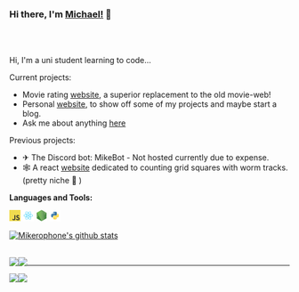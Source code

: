 ### Hi there, I'm [Michael!](https://mah51.github.io) 👋

<br />
<br />

Hi, I'm a uni student learning to code...

Current projects:
-  Movie rating [website](https://github.com/mah51/movie-web-typescript), a superior replacement to the old movie-web! 
-  Personal [website](https://github.com/mah51/personal-web), to show off some of my projects and maybe start a blog.
-  Ask me about anything [here](https://github.com/mah51/mah51/issues)

Previous projects:

- ✈  The Discord bot: MikeBot - Not hosted currently due to expense.
- 🕸  A react [website](https://github.com/mah51/WormTracker) dedicated to counting grid squares with worm tracks. (pretty niche 🧐 )

**Languages and Tools:**  

<code><img height="20" src="https://raw.githubusercontent.com/github/explore/80688e429a7d4ef2fca1e82350fe8e3517d3494d/topics/javascript/javascript.png"></code>
<code><img height="20" src="https://raw.githubusercontent.com/github/explore/80688e429a7d4ef2fca1e82350fe8e3517d3494d/topics/react/react.png"></code>
<code><img height="20" src="https://raw.githubusercontent.com/github/explore/80688e429a7d4ef2fca1e82350fe8e3517d3494d/topics/nodejs/nodejs.png"></code>
<code><img height="20" src="https://raw.githubusercontent.com/github/explore/80688e429a7d4ef2fca1e82350fe8e3517d3494d/topics/python/python.png"></code>

[![Mikerophone's github stats](https://github-readme-stats.vercel.app/api?username=mah51&count_private=true&show_icons=true&title_color=fff&icon_color=79ff97&text_color=9f9f9f&bg_color=151515)](https://github.com/anuraghazra/github-readme-stats)


<br />


<a href="https://github.com/mah51/michael-hall.me">
  <img align="left" src="https://github-readme-stats.vercel.app/api/pin/?username=mah51&repo=michael-hall.me&title_color=fff&icon_color=79ff97&text_color=9f9f9f&bg_color=151515" />
</a>



<a href="https://github.com/mah51/scuffedmdb">
  <img align="left" src="https://github-readme-stats.vercel.app/api/pin/?username=mah51&repo=ScuffedMDB&title_color=fff&icon_color=79ff97&text_color=9f9f9f&bg_color=151515" />
</a>


---



<a href="https://github.com/mah51/NanoLeaf-Hue-CLI">
  <img align="left" src="https://github-readme-stats.vercel.app/api/pin/?username=mah51&repo=NanoLeaf-Hue-CLI&title_color=fff&icon_color=79ff97&text_color=9f9f9f&bg_color=151515" />
</a>



<a href="https://github.com/mah51/scuffedmdb-bot">
  <img align="left" src="https://github-readme-stats.vercel.app/api/pin/?username=mah51&repo=scuffedmdb-bot&title_color=fff&icon_color=79ff97&text_color=9f9f9f&bg_color=151515" />
</a>



